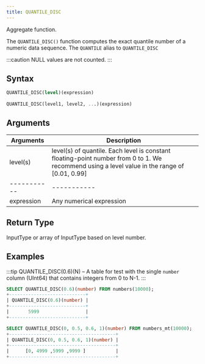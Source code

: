 ```yaml
---
title: QUANTILE_DISC
---
```


Aggregate function.

The `QUANTILE_DISC()` function computes the exact quantile number of a numeric data sequence.
The `QUANTILE` alias to `QUANTILE_DISC`

:::caution
NULL values are not counted.
:::

## Syntax

```sql
QUANTILE_DISC(level)(expression)
    
QUANTILE_DISC(level1, level2, ...)(expression)
```

## Arguments

| Arguments   | Description                                                                                                                                   |
|-------------|-----------------------------------------------------------------------------------------------------------------------------------------------|
| level(s)    | level(s) of quantile. Each level is constant floating-point number from 0 to 1. We recommend using a level value in the range of [0.01, 0.99] |
| ----------- | -----------                                                                                                                                   |
| expression  | Any numerical expression                                                                                                                      |

## Return Type

InputType or array of InputType based on level number.

## Examples

:::tip
QUANTILE_DISC(0.6)(N) – A table for test with the single `number` column (UInt64) that contains integers from 0 to N-1.
:::

```sql
SELECT QUANTILE_DISC(0.6)(number) FROM numbers(10000);
+----------------------------+
| QUANTILE_DISC(0.6)(number) |
+----------------------------+
|       5999                 |
+----------------------------+
```

```sql
SELECT QUANTILE_DISC(0, 0.5, 0.6, 1)(number) FROM numbers_mt(10000);
+---------------------------------------+
| QUANTILE_DISC(0, 0.5, 0.6, 1)(number) |
+---------------------------------------+
|      [0, 4999 ,5999 ,9999 ]           |
+---------------------------------------+
```
